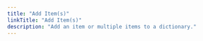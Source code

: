 ```yaml
---
title: "Add Item(s)"
linkTitle: "Add Item(s)"
description: "Add an item or multiple items to a dictionary."
---
```

